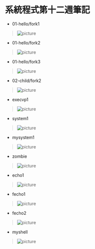 # 系統程式第十二週筆記
* 01-hello/fork1
> ![picture]()
* 01-hello/fork2
> ![picture]()
* 01-hello/fork3
> ![picture]()
* 02-child/fork2
> ![picture]()
* execvp1
> ![picture]()
* system1
> ![picture]()
* mysystem1
> ![picture]()
* zombie
> ![picture]()
* echo1
> ![picture]()
* fecho1
> ![picture]()
* fecho2
> ![picture]()
* myshell
> ![picture]()